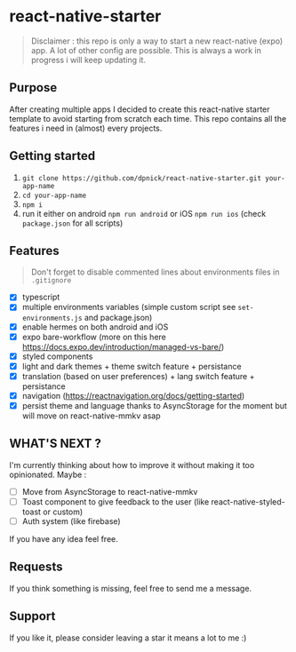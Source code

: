 # react-native-starter

> Disclaimer : this repo is only a way to start a new react-native (expo) app. A lot of other config are possible. This is always a work in progress i will keep updating it.

## Purpose

After creating multiple apps I decided to create this react-native starter template to avoid starting from scratch each time.
This repo contains all the features i need in (almost) every projects.

## Getting started

1. `git clone https://github.com/dpnick/react-native-starter.git your-app-name`
2. `cd your-app-name`
3. `npm i`
4. run it either on android `npm run android` or iOS `npm run ios` (check `package.json` for all scripts)

## Features

> Don't forget to disable commented lines about environments files in `.gitignore`

- [x] typescript
- [x] multiple environments variables (simple custom script see `set-environments.js` and package.json)
- [x] enable hermes on both android and iOS
- [x] expo bare-workflow (more on this here https://docs.expo.dev/introduction/managed-vs-bare/)
- [x] styled components
- [x] light and dark themes + theme switch feature + persistance
- [x] translation (based on user preferences) + lang switch feature + persistance
- [x] navigation (https://reactnavigation.org/docs/getting-started)
- [x] persist theme and language thanks to AsyncStorage for the moment but will move on react-native-mmkv asap

## WHAT'S NEXT ?

I'm currently thinking about how to improve it without making it too opinionated.
Maybe :

- [ ] Move from AsyncStorage to react-native-mmkv
- [ ] Toast component to give feedback to the user (like react-native-styled-toast or custom)
- [ ] Auth system (like firebase)

If you have any idea feel free.

## Requests

If you think something is missing, feel free to send me a message.

## Support

If you like it, please consider leaving a star it means a lot to me :)
